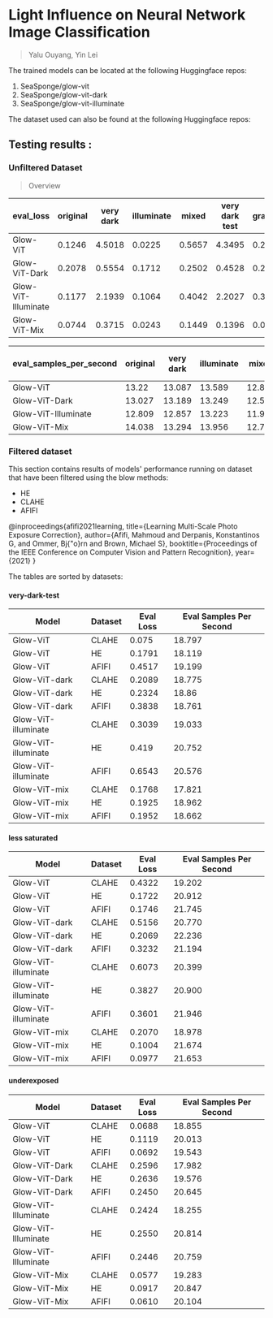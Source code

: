 # Light Influence on Neural Network Image Classification

> Yalu Ouyang, Yin Lei

The trained models can be located at the following Huggingface repos:

1. SeaSponge/glow-vit
2. SeaSponge/glow-vit-dark
3. SeaSponge/glow-vit-illuminate

The dataset used can also be found at the following Huggingface repos:



## Testing results :

### Unfiltered Dataset

> Overview

|eval_loss            | original | very dark | illuminate | mixed | very dark test | grayscale | less saturated | underexposed |
|---------------------|----------|-----------|------------|-------|----------------|-----------|----------------|----|
|Glow-ViT             |0.1246    |4.5018     |0.0225      |0.5657 |4.3495          |0.2021     |0.176           |0.351|
|Glow-ViT-Dark        |0.2078    |0.5554     |0.1712      |0.2502 |0.4528          |0.2992     |0.3231          |0.2702|
|Glow-ViT-Illuminate  |0.1177    |2.1939     |0.1064      |0.4042 |2.2027          |0.3929     |0.4334          |0.5756|
|Glow-ViT-Mix         |0.0744    |0.3715     |0.0243      |0.1449 |0.1396          | 0.0776    | 0.0707         |0.0472|



|eval_samples_per_second| original | very dark | illuminate | mixed | very dark test | grayscale | less saturated | underexposed |
|--|---------|------------|------------|-------|----------------|-----------|----------------|----|
|Glow-ViT|13.22|13.087|13.589|12.81|21.118|13.231|20.086|20.162|
|Glow-ViT-Dark|13.027|13.189|13.249|12.587|19.035|12.997                |21.418|21.862|
|Glow-ViT-Illuminate|12.809|12.857|13.223|11.938|19.711             |12.803            |19.972|20.094|
|Glow-ViT-Mix|14.038|13.294 |13.956|12.778|21.091       | 13.254   | 21.135 |20.766|

### Filtered dataset

This section contains results of models' performance running on dataset that have been filtered using the blow methods:

- HE
- CLAHE
- AFIFI

@inproceedings{afifi2021learning,
  title={Learning Multi-Scale Photo Exposure Correction},
  author={Afifi, Mahmoud and Derpanis, Konstantinos G, and Ommer, Bj{\"o}rn and Brown, Michael S},
  booktitle={Proceedings of the IEEE Conference on Computer Vision and Pattern Recognition},
  year={2021}
}

The tables are sorted by datasets:

#### very-dark-test

| Model             | Dataset                              | Eval Loss | Eval Samples Per Second |
|--------------------|--------------------------------------|-----------|--------------------------|
| Glow-ViT          | CLAHE                                 | 0.075     | 18.797                   |
| Glow-ViT          | HE                                    | 0.1791    | 18.119                   |
| Glow-ViT          | AFIFI                                 | 0.4517    | 19.199                   |
| Glow-ViT-dark     | CLAHE                                 | 0.2089    | 18.775                   |
| Glow-ViT-dark     | HE                                    | 0.2324    | 18.86                    |
| Glow-ViT-dark     | AFIFI                                 | 0.3838    | 18.761                   |
| Glow-ViT-illuminate | CLAHE                               | 0.3039    | 19.033                   |
| Glow-ViT-illuminate | HE                                  | 0.419     | 20.752                   |
| Glow-ViT-illuminate | AFIFI                               | 0.6543    | 20.576                   |
| Glow-ViT-mix      | CLAHE                                 | 0.1768    | 17.821                   |
| Glow-ViT-mix      | HE                                    | 0.1925    | 18.962                   |
| Glow-ViT-mix      | AFIFI                                 | 0.1952    | 18.662                   |

#### less saturated

| Model              | Dataset                              | Eval Loss | Eval Samples Per Second |
|--------------------|--------------------------------------|-----------|--------------------------|
| Glow-ViT          | CLAHE                                 | 0.4322    | 19.202                   |
| Glow-ViT          | HE                                    | 0.1722    | 20.912                   |
| Glow-ViT          | AFIFI                                 | 0.1746    | 21.745                   |
| Glow-ViT-dark     | CLAHE                                 | 0.5156    | 20.770                   |
| Glow-ViT-dark     | HE                                    | 0.2069    | 22.236                   |
| Glow-ViT-dark     | AFIFI                                 | 0.3232    | 21.194                   |
| Glow-ViT-illuminate | CLAHE                               | 0.6073    | 20.399                   |
| Glow-ViT-illuminate | HE                                  | 0.3827    | 20.900                   |
| Glow-ViT-illuminate | AFIFI                               | 0.3601    | 21.946                   |
| Glow-ViT-mix      | CLAHE                                 | 0.2070    | 18.978                   |
| Glow-ViT-mix      | HE                                    | 0.1004    | 21.674                   |
| Glow-ViT-mix      | AFIFI                                 | 0.0977    | 21.653                   |

#### underexposed

| Model             | Dataset                              | Eval Loss | Eval Samples Per Second |
|--------------------|--------------------------------------|-----------|--------------------------|
| Glow-ViT          | CLAHE                                 | 0.0688    | 18.855                   |
| Glow-ViT          | HE                                    | 0.1119    | 20.013                   |
| Glow-ViT          | AFIFI                                 | 0.0692    | 19.543                   |
| Glow-ViT-Dark     | CLAHE                                 | 0.2596    | 17.982                   |
| Glow-ViT-Dark     | HE                                    | 0.2636    | 19.576                   |
| Glow-ViT-Dark     | AFIFI                                 | 0.2450    | 20.645                   |
| Glow-ViT-Illuminate | CLAHE                               | 0.2424    | 18.255                   |
| Glow-ViT-Illuminate | HE                                  | 0.2550    | 20.814                   |
| Glow-ViT-Illuminate | AFIFI                               | 0.2446    | 20.759                   |
| Glow-ViT-Mix      | CLAHE                                 | 0.0577    | 19.283                   |
| Glow-ViT-Mix      | HE                                    | 0.0917    | 20.847                   |
| Glow-ViT-Mix      | AFIFI                                 | 0.0610    | 20.104                   |

